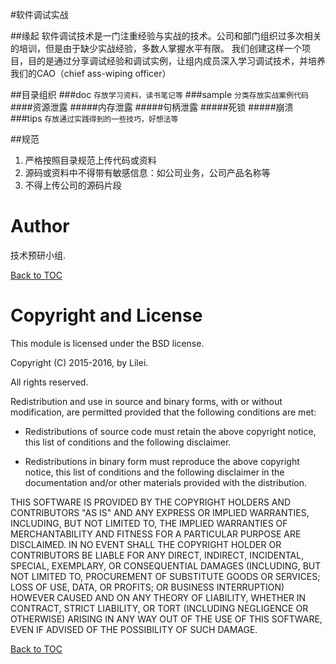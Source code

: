#软件调试实战


##缘起
软件调试技术是一门注重经验与实战的技术。公司和部门组织过多次相关的培训，但是由于缺少实战经验，多数人掌握水平有限。
我们创建这样一个项目，目的是通过分享调试经验和调试实例，让组内成员深入学习调试技术，并培养我们的CAO（chief ass-wiping officer）

##目录组织
###doc
`存放学习资料，读书笔记等`
###sample
`分类存放实战案例代码`
####资源泄露
#####内存泄露
#####句柄泄露
#####死锁
#####崩溃
###tips
`存放通过实践得到的一些技巧，好想法等`

##规范
1. 严格按照目录规范上传代码或资料
2. 源码或资料中不得带有敏感信息：如公司业务，公司产品名称等
3. 不得上传公司的源码片段

Author
======

技术预研小组.

[Back to TOC](#table-of-contents)

Copyright and License
=====================

This module is licensed under the BSD license.

Copyright (C) 2015-2016, by Lilei.

All rights reserved.

Redistribution and use in source and binary forms, with or without
modification, are permitted provided that the following conditions are met:

* Redistributions of source code must retain the above copyright notice,
this list of conditions and the following disclaimer.

* Redistributions in binary form must reproduce the above copyright notice,
this list of conditions and the following disclaimer in the documentation
and/or other materials provided with the distribution.

THIS SOFTWARE IS PROVIDED BY THE COPYRIGHT HOLDERS AND CONTRIBUTORS "AS IS"
AND ANY EXPRESS OR IMPLIED WARRANTIES, INCLUDING, BUT NOT LIMITED TO, THE
IMPLIED WARRANTIES OF MERCHANTABILITY AND FITNESS FOR A PARTICULAR PURPOSE
ARE DISCLAIMED. IN NO EVENT SHALL THE COPYRIGHT HOLDER OR CONTRIBUTORS BE
LIABLE FOR ANY DIRECT, INDIRECT, INCIDENTAL, SPECIAL, EXEMPLARY, OR
CONSEQUENTIAL DAMAGES (INCLUDING, BUT NOT LIMITED TO, PROCUREMENT OF SUBSTITUTE
GOODS OR SERVICES; LOSS OF USE, DATA, OR PROFITS; OR BUSINESS INTERRUPTION)
HOWEVER CAUSED AND ON ANY THEORY OF LIABILITY, WHETHER IN CONTRACT, STRICT
LIABILITY, OR TORT (INCLUDING NEGLIGENCE OR OTHERWISE) ARISING IN ANY WAY
OUT OF THE USE OF THIS SOFTWARE, EVEN IF ADVISED OF THE POSSIBILITY OF
SUCH DAMAGE.

[Back to TOC](#table-of-contents)
